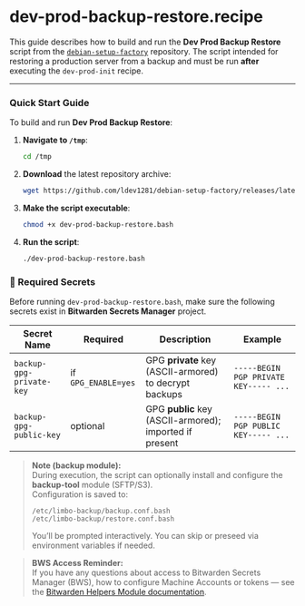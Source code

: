 # dev-prod-backup-restore.recipe

This guide describes how to build and run the **Dev Prod Backup Restore** script from the [`debian-setup-factory`](https://github.com/ldev1281/debian-setup-factory) repository.
The script intended for restoring a production server from a backup and must be run **after** executing the `dev-prod-init` recipe.

---

### Quick Start Guide

To build and run **Dev Prod Backup Restore**:

1. **Navigate to `/tmp`**:
   ```bash
   cd /tmp
   ```

2. **Download** the latest repository archive:
   ```bash
   wget https://github.com/ldev1281/debian-setup-factory/releases/latest/download/dev-prod-backup-restore.bash
   ```

3. **Make the script executable**:
   ```bash
   chmod +x dev-prod-backup-restore.bash
   ```

4. **Run the script**:
   ```bash
   ./dev-prod-backup-restore.bash
   ```

### 🔑 Required Secrets

Before running `dev-prod-backup-restore.bash`, make sure the following secrets exist in **Bitwarden Secrets Manager** project.

| Secret Name             | Required            | Description                                     | Example |
|-------------------------|---------------------|-------------------------------------------------|---------|
| `backup-gpg-private-key`| if `GPG_ENABLE=yes` | GPG **private** key (ASCII-armored) to decrypt backups | `-----BEGIN PGP PRIVATE KEY----- ...` |
| `backup-gpg-public-key` | optional            | GPG **public** key (ASCII-armored); imported if present | `-----BEGIN PGP PUBLIC KEY----- ...` |


> **Note (backup module):**  
> During execution, the script can optionally install and configure the **backup-tool** module (SFTP/S3).  
> Configuration is saved to:  
> ```
> /etc/limbo-backup/backup.conf.bash
> /etc/limbo-backup/restore.conf.bash
> ```
> You’ll be prompted interactively. You can skip or preseed via environment variables if needed.

> **BWS Access Reminder:**  
> If you have any questions about access to Bitwarden Secrets Manager (BWS), how to configure Machine Accounts or tokens — see the [Bitwarden Helpers Module documentation](https://github.com/ldev1281/debian-setup-factory/blob/dev/setup-modules/README.md#bitwarden-helpers-module-bitwardenbash).
